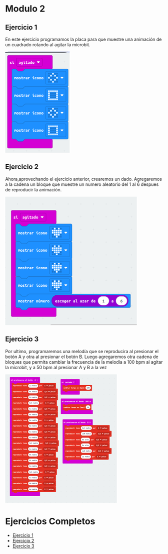 # Modulo 2
## Ejercicio 1
En este ejercicio programamos la placa para que muestre una animación de un cuadrado rotando al agitar la microbit.

![image](modulo2act1.png)

## Ejercicio 2
Ahora,aprovechando el ejercicio anterior, crearemos un dado. Agregaremos a la cadena un bloque que muestre un numero aleatorio del 1 al 6 despues de reproducir la animación.

![image](modulo2act2.png)

## Ejercicio 3
Por ultimo, programaremos una melodía que se reproducira al presionar el botón A y otra al presionar el botón B. Luego agregaremos otra cadena de bloques que permita cambiar la frecuencia de la melodía a 100 bpm al agitar la microbit, y a 50 bpm al presionar A y B a la vez

![image](modulo2act3.png)

# Ejercicios Completos
- [Ejercicio 1](microbit-modulo2act1.hex)
- [Ejercicio 2](microbit-modulo2act2.hex)
- [Ejercicio 3](microbit-modulo2act3.hex)

